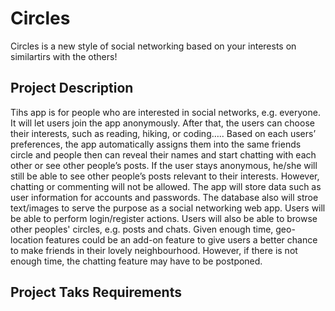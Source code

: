 # Circles
Circles is a new style of social networking based on your interests on similartirs with the others!

## Project Description
Tihs app is for people who are interested in social networks, e.g. everyone.
It will let users join the app anonymously. After that, the users can choose
their interests, such as reading, hiking, or coding….. Based on each users’
preferences, the app automatically assigns them into the same friends
circle and people then can reveal their names and start chatting with each
other or see other people’s posts. If the user stays anonymous, he/she will still
be able to see other people’s posts relevant to their interests.
However, chatting or commenting will not be allowed.
The app will store data such as user information for accounts and passwords. The database also will stroe text/images to serve the purpose as a social networking web app. 
Users will be able to perform login/register actions. Users will also be able to browse other peoples' circles, e.g. posts and chats.
Given enough time, geo-location features could be an add-on feature to give users a better chance to make friends in their lovely neighbourhood.
However, if there is not enough time, the chatting feature may have to be postponed.

## Project Taks Requirements
